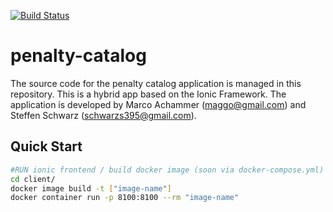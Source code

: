 [![Build Status](https://travis-ci.org/steffen3112/penalty-catalog.svg?branch=master)](https://travis-ci.org/steffen3112/penalty-catalog)

# penalty-catalog
The source code for the penalty catalog application is managed in this repository.  This is a hybrid app based on the Ionic Framework.  The application is developed by Marco Achammer (maggo@gmail.com) and Steffen Schwarz (schwarzs395@gmail.com).

## Quick Start

```bash
#RUN ionic frontend / build docker image (soon via docker-compose.yml)
cd client/
docker image build -t ["image-name"]
docker container run -p 8100:8100 --rm "image-name"
